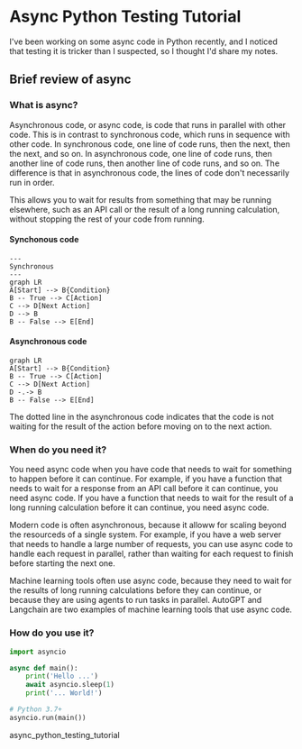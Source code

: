 # Async Python Testing Tutorial

I've been working on some async code in Python recently, and I noticed that testing it is tricker than I suspected, so I thought I'd share my notes.

## Brief review of async

### What is async?

Asynchronous code, or async code, is code that runs in parallel with other code.  This is in contrast to synchronous code, which runs in sequence with other code.  In synchronous code, one line of code runs, then the next, then the next, and so on.  In asynchronous code, one line of code runs, then another line of code runs, then another line of code runs, and so on.  The difference is that in asynchronous code, the lines of code don't necessarily run in order.

This allows you to wait for results from something that may be running elsewhere, such as an API call or the result of a long running calculation, without stopping the rest of your code from running.

#### Synchonous code


```mermaid
---
Synchronous
---
graph LR
A[Start] --> B{Condition}
B -- True --> C[Action]
C --> D[Next Action]
D --> B
B -- False --> E[End]
```

#### Asynchronous code

```mermaid
graph LR
A[Start] --> B{Condition}
B -- True --> C[Action]
C --> D[Next Action]
D -.-> B
B -- False --> E[End]
```

The dotted line in the asynchronous code indicates that the code is not waiting for the result of the action before moving on to the next action.


### When do you need it?

You need async code when you have code that needs to wait for something to happen before it can continue.  For example, if you have a function that needs to wait for a response from an API call before it can continue, you need async code.  If you have a function that needs to wait for the result of a long running calculation before it can continue, you need async code.

Modern code is often asynchronous, because it alloww for scaling beyond the resourceds of a single system. For example, if you have a web server that needs to handle a large number of requests, you can use async code to handle each request in parallel, rather than waiting for each request to finish before starting the next one.

Machine learning tools often use async code, because they need to wait for the results of long running calculations before they can continue, or because they are using agents to run tasks in parallel. AutoGPT and Langchain are two examples of machine learning tools that use async code.

### How do you use it?

```python
import asyncio

async def main():
    print('Hello ...')
    await asyncio.sleep(1)
    print('... World!')

# Python 3.7+
asyncio.run(main())
```


async_python_testing_tutorial
